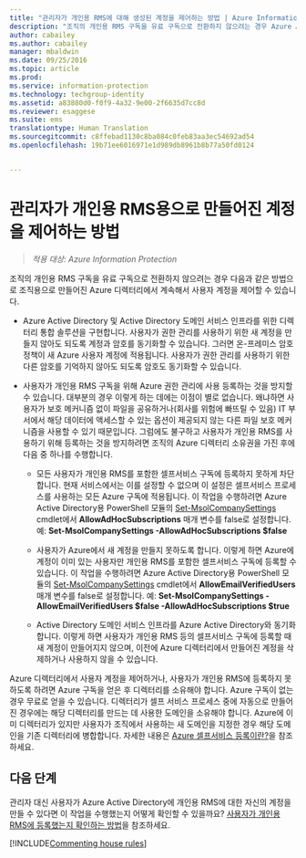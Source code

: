 ```yaml
---
title: "관리자가 개인용 RMS에 대해 생성된 계정을 제어하는 방법 | Azure Information Protection"
description: "조직의 개인용 RMS 구독을 유료 구독으로 전환하지 않으려는 경우 Azure Active Directory에서 사용자 계정을 제어하는 방법을 설명합니다."
author: cabailey
ms.author: cabailey
manager: mbaldwin
ms.date: 09/25/2016
ms.topic: article
ms.prod: 
ms.service: information-protection
ms.technology: techgroup-identity
ms.assetid: a83880d0-f0f9-4a32-9e00-2f6635d7cc8d
ms.reviewer: esaggese
ms.suite: ems
translationtype: Human Translation
ms.sourcegitcommit: c8ffebad1130c8ba084c0feb83aa3ec54692ad54
ms.openlocfilehash: 19b71ee6016971e1d989db8961b8b77a50fd0124


---
```




# <a name="how-administrators-can-control-the-accounts-created-for-rms-for-individuals"></a>관리자가 개인용 RMS용으로 만들어진 계정을 제어하는 방법

>*적용 대상: Azure Information Protection*


조직의 개인용 RMS 구독을 유료 구독으로 전환하지 않으려는 경우 다음과 같은 방법으로 조직용으로 만들어진 Azure 디렉터리에서 계속해서 사용자 계정을 제어할 수 있습니다.

-   Azure Active Directory 및 Active Directory 도메인 서비스 인프라를 위한 디렉터리 통합 솔루션을 구현합니다. 사용자가 권한 관리를 사용하기 위한 새 계정을 만들지 않아도 되도록 계정과 암호를 동기화할 수 있습니다. 그러면 온-프레미스 암호 정책이 새 Azure 사용자 계정에 적용됩니다. 사용자가 권한 관리를 사용하기 위한 다른 암호를 기억하지 않아도 되도록 암호도 동기화할 수 있습니다.

-   사용자가 개인용 RMS 구독을 위해 Azure 권한 관리에 사용 등록하는 것을 방지할 수 있습니다. 대부분의 경우 이렇게 하는 데에는 이점이 별로 없습니다. 왜냐하면 사용자가 보호 메커니즘 없이 파일을 공유하거나(회사를 위험에 빠뜨릴 수 있음) IT 부서에서 해당 데이터에 액세스할 수 있는 옵션이 제공되지 않는 다른 파일 보호 메커니즘을 사용할 수 있기 때문입니다. 그럼에도 불구하고 사용자가 개인용 RMS를 사용하기 위해 등록하는 것을 방지하려면 조직의 Azure 디렉터리 소유권을 가진 후에 다음 중 하나를 수행합니다.

    -   모든 사용자가 개인용 RMS를 포함한 셀프서비스 구독에 등록하지 못하게 차단합니다.  현재 서비스에서는 이를 설정할 수 없으며 이 설정은 셀프서비스 프로세스를 사용하는 모든 Azure 구독에 적용됩니다. 이 작업을 수행하려면 Azure Active Directory용 PowerShell 모듈의 [Set-MsolCompanySettings](http://technet.microsoft.com/library/dn194127.aspx) cmdlet에서 **AllowAdHocSubscriptions** 매개 변수를 false로 설정합니다. 예: **Set-MsolCompanySettings -AllowAdHocSubscriptions $false**

    -   사용자가 Azure에서 새 계정을 만들지 못하도록 합니다. 이렇게 하면 Azure에 계정이 이미 있는 사용자만 개인용 RMS를 포함한 셀프서비스 구독에 등록할 수 있습니다.  이 작업을 수행하려면 Azure Active Directory용 PowerShell 모듈의 [Set-MsolCompanySettings](http://technet.microsoft.com/library/dn194127.aspx) cmdlet에서 **AllowEmailVerifiedUsers** 매개 변수를 false로 설정합니다. 예: **Set-MsolCompanySettings -AllowEmailVerifiedUsers $false -AllowAdHocSubscriptions $true**

    -   Active Directory 도메인 서비스 인프라를 Azure Active Directory와 동기화합니다. 이렇게 하면 사용자가 개인용 RMS 등의 셀프서비스 구독에 등록할 때 새 계정이 만들어지지 않으며, 이전에 Azure 디렉터리에서 만들어진 계정을 삭제하거나 사용하지 않을 수 있습니다.

Azure 디렉터리에서 사용자 계정을 제어하거나, 사용자가 개인용 RMS에 등록하지 못하도록 하려면 Azure 구독을 얻은 후 디렉터리를 소유해야 합니다. Azure 구독이 없는 경우 무료로 얻을 수 있습니다. 디렉터리가 셀프 서비스 프로세스 중에 자동으로 만들어진 경우에는 해당 디렉터리를 만드는 데 사용한 도메인을 소유해야 합니다. Azure에 이미 디렉터리가 있지만 사용자가 조직에서 사용하는 새 도메인을 지정한 경우 해당 도메인을 기존 디렉터리에 병합합니다. 자세한 내용은 [Azure 셀프서비스 등록이란?](https://azure.microsoft.com/documentation/articles/active-directory-self-service-signup/)을 참조하세요.


## <a name="next-steps"></a>다음 단계

관리자 대신 사용자가 Azure Active Directory에 개인용 RMS에 대한 자신의 계정을 만들 수 있다면 이 작업을 수행했는지 어떻게 확인할 수 있을까요?  [사용자가 개인용 RMS에 등록했는지 확인하는 방법](rms-for-individuals-identify-sign-up.md)을 참조하세요.

[!INCLUDE[Commenting house rules](../includes/houserules.md)]


<!--HONumber=Jan17_HO4-->


